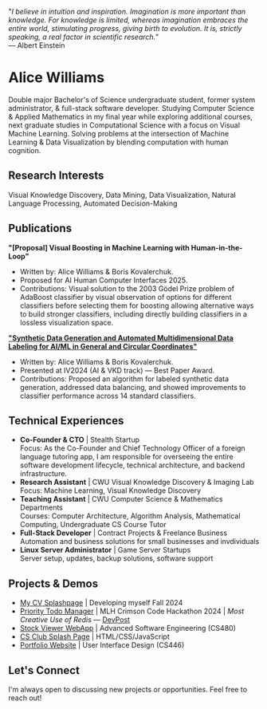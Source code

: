 "*I believe in intuition and inspiration. Imagination is more important than knowledge. For knowledge is limited, whereas imagination embraces the entire world, stimulating progress, giving birth to evolution. It is, strictly speaking, a real factor in scientific research.*”  
― Albert Einstein

# Alice Williams

Double major Bachelor's of Science undergraduate student, former system administrator, & full-stack software developer. Studying Computer Science & Applied Mathematics in my final year while exploring additional courses, next graduate studies in Computational Science with a focus on Visual Machine Learning. Solving problems at the intersection of Machine Learning & Data Visualization by blending computation with human cognition.

## Research Interests
Visual Knowledge Discovery, Data Mining, Data Visualization, Natural Language Processing, Automated Decision-Making

## Publications

**"[Proposal] Visual Boosting in Machine Learning with Human-in-the-Loop"**
- Written by: Alice Williams & Boris Kovalerchuk.
- Proposed for AI Human Computer Interfaces 2025.
- Contributions: Visual solution to the 2003 Gödel Prize problem of AdaBoost classifier by visual observation of options for different classifiers before selecting them for boosting allowing alternative ways to build stronger classifiers, including directly building classifiers in a lossless visualization space.

**["Synthetic Data Generation and Automated Multidimensional Data Labeling for AI/ML in General and Circular Coordinates"](https://arxiv.org/abs/2409.02079)**
- Written by: Alice Williams & Boris Kovalerchuk.
- Presented at IV2024 (AI & VKD track) — Best Paper Award.
- Contributions: Proposed an algorithm for labeled synthetic data generation, addressed data balancing, and showed improvements to classifier performance across 14 standard classifiers.

## Technical Experiences
- **Co-Founder & CTO** | Stealth Startup    
  Focus: As the Co-Founder and Chief Technology Officer of a foreign language tutoring app, I am responsible for overseeing the entire software development lifecycle, technical architecture, and backend infrastructure.
- **Research Assistant** | CWU Visual Knowledge Discovery & Imaging Lab  
  Focus: Machine Learning, Visual Knowledge Discovery
- **Teaching Assistant** | CWU Computer Science & Mathematics Departments  
  Courses: Computer Architecture, Algorithm Analysis, Mathematical Computing, Undergraduate CS Course Tutor
- **Full-Stack Developer** | Contract Projects & Freelance Business  
  Automation and business solutions for small businesses and invdividuals
- **Linux Server Administrator** | Game Server Startups  
  Server setup, updates, backup solutions, software support

## Projects & Demos
- [My CV Splashpage](https://avaavarai.github.io/Avarai_CV/) | Developing myself Fall 2024
- [Priority Todo Manager](https://github.com/CWUsers/Priority-Todo-Manager) | MLH Crimson Code Hackathon 2024 | *Most Creative Use of Redis* — [DevPost](https://devpost.com/software/priority-todo-manager)
- [Stock Viewer WebApp](https://github.com/CS480-Group-E/StockViewer-WebApp) | Advanced Software Engineering (CS480)
- [CS Club Splash Page](https://cwu-cs-club.github.io/club-webpage-splash/) | HTML/CSS/JavaScript
- [Portfolio Website](https://avaavarai.github.io/cs446-portfolio-webpage/) | User Interface Design (CS446)

## Let's Connect
I'm always open to discussing new projects or opportunities. Feel free to reach out!
